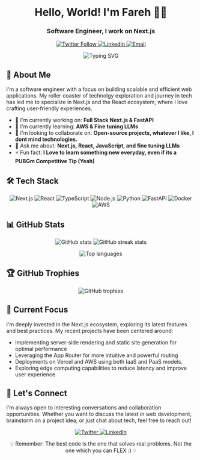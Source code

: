 <h1 align="center">Hello, World! I'm Fareh 👨‍💻</h1>

<h3 align="center">Software Engineer, I work on Next.js</h3>

<p align="center">
  <a href="https://twitter.com/farehiqbal" target="_blank">
    <img src="https://img.shields.io/twitter/follow/farehiqbal?style=for-the-badge&logo=twitter&labelColor=1DA1F2&logoColor=white&color=2C3E50" alt="Twitter Follow">
  </a>
  <a href="https://www.linkedin.com/in/fareh-iqbal-781906232/" target="_blank">
    <img src="https://img.shields.io/badge/-Connect-0077B5?style=for-the-badge&logo=Linkedin&logoColor=white&color=2C3E50" alt="LinkedIn">
  </a>
  <a href="mailto:fareh.iqbal55@gmail.com" target="_blank">
    <img src="https://img.shields.io/badge/-Email-D14836?style=for-the-badge&logo=Gmail&logoColor=white&color=2C3E50" alt="Email">
  </a>
</p>

<p align="center">
  <img src="https://readme-typing-svg.herokuapp.com?font=Fira+Code&pause=1000&color=2C3E50&center=true&vCenter=true&width=600&lines=Building+the+future%2C+one+commit+at+a+time;Turning+chai+into+code+since+2021" alt="Typing SVG" />
</p>

## 🚀 About Me

I'm a software engineer with a focus on building scalable and efficient web applications. My roller coaster of technolgy exploration and journey in tech has led me to specialize in Next.js and the React ecosystem, where I love crafting user-friendly experiences.

- 🔭 I'm currently working on: **Full Stack Next.js & FastAPI**
- 🌱 I'm currently learning: **AWS & Fine tuning LLMs**
- 👯 I'm looking to collaborate on: **Open-source projects, whatever I like, I dont mind technologies.**
- 💬 Ask me about: **Next.js, React, JavaScript, and fine tuning LLMs**
- ⚡ Fun fact: **I Love to learn something new everyday, even if its a PUBGm Competitive Tip (Yeah)**

## 🛠️ Tech Stack

<p align="center">
  <img src="https://img.shields.io/badge/-Next.js-000000?style=for-the-badge&logo=next.js&logoColor=white" alt="Next.js">
  <img src="https://img.shields.io/badge/-React-61DAFB?style=for-the-badge&logo=react&logoColor=black" alt="React">
  <img src="https://img.shields.io/badge/-TypeScript-3178C6?style=for-the-badge&logo=typescript&logoColor=white" alt="TypeScript">
  <img src="https://img.shields.io/badge/-Node.js-339933?style=for-the-badge&logo=node.js&logoColor=white" alt="Node.js">
  <img src="https://img.shields.io/badge/-Python-3776AB?style=for-the-badge&logo=python&logoColor=white" alt="Python">
  <img src="https://img.shields.io/badge/-FastAPI-009688?style=for-the-badge&logo=fastapi&logoColor=white" alt="FastAPI">
  <img src="https://img.shields.io/badge/-Docker-2496ED?style=for-the-badge&logo=docker&logoColor=white" alt="Docker">
  <img src="https://img.shields.io/badge/-AWS-232F3E?style=for-the-badge&logo=amazon-aws&logoColor=white" alt="AWS">
</p>

## 📊 GitHub Stats

<p align="center">
  <img src="https://github-readme-stats.vercel.app/api?username=farehiqbal&show_icons=true&theme=react" alt="GitHub stats">
  <img src="https://github-readme-streak-stats.herokuapp.com/?user=farehiqbal&theme=react" alt="GitHub streak stats">
</p>

<p align="center">
  <img src="https://github-readme-stats.vercel.app/api/top-langs/?username=farehiqbal&layout=compact&theme=react&hide=html,css" alt="Top languages">
</p>

## 🏆 GitHub Trophies

<p align="center">
  <img src="https://github-profile-trophy.vercel.app/?username=farehiqbal&theme=nord&column=7" alt="GitHub trophies">
</p>

## 🎯 Current Focus

I'm deeply invested in the Next.js ecosystem, exploring its latest features and best practices. My recent projects have been centered around:

- Implementing server-side rendering and static site generation for optimal performance
- Leveraging the App Router for more intuitive and powerful routing
- Deployments on Vercel and AWS using both IaaS and PaaS models.
- Exploring edge computing capabilities to reduce latency and improve user experience


## 🤝 Let's Connect

I'm always open to interesting conversations and collaboration opportunities. Whether you want to discuss the latest in web development, brainstorm on a project idea, or just chat about tech, feel free to reach out!

<p align="center">
  <a href="https://www.instagram.com/farehhhhhhh/" target="_blank">
    <img src="https://img.shields.io/badge/-@farehiqbal-1DA1F2?style=for-the-badge&logo=instagram&logoColor=white" alt="Twitter">
  </a>
  <a href="https://www.linkedin.com/in/fareh-iqbal-781906232/" target="_blank">
    <img src="https://img.shields.io/badge/-Fareh%20Iqbal-0077B5?style=for-the-badge&logo=linkedin&logoColor=white" alt="LinkedIn">
  </a>
</p>

<p align="center">💡 Remember: The best code is the one that solves real problems. Not the one which you can FLEX :) 💡</p>


